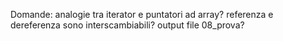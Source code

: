 Domande:
analogie tra iterator e puntatori ad array?
referenza e dereferenza sono interscambiabili?
output file 08_prova?
